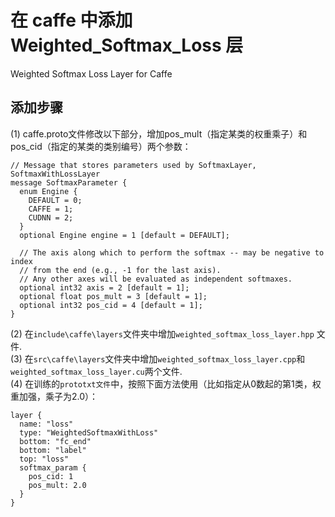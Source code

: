 # 在 caffe 中添加 Weighted_Softmax_Loss 层         
Weighted Softmax Loss Layer for Caffe        

## **添加步骤**      
(1) caffe.proto文件修改以下部分，增加pos_mult（指定某类的权重乘子）和pos_cid（指定的某类的类别编号）两个参数：  
```
// Message that stores parameters used by SoftmaxLayer, SoftmaxWithLossLayer
message SoftmaxParameter {
  enum Engine {
    DEFAULT = 0;
    CAFFE = 1;
    CUDNN = 2;
  }
  optional Engine engine = 1 [default = DEFAULT];

  // The axis along which to perform the softmax -- may be negative to index
  // from the end (e.g., -1 for the last axis).
  // Any other axes will be evaluated as independent softmaxes.
  optional int32 axis = 2 [default = 1];
  optional float pos_mult = 3 [default = 1];
  optional int32 pos_cid = 4 [default = 1];
}
```
(2) 在`include\caffe\layers`文件夹中增加`weighted_softmax_loss_layer.hpp` 文件.  
(3) 在`src\caffe\layers`文件夹中增加`weighted_softmax_loss_layer.cpp`和`weighted_softmax_loss_layer.cu`两个文件.    
(4) 在训练的`prototxt文件`中，按照下面方法使用（比如指定从0数起的第1类，权重加强，乘子为2.0）：    
```
layer {
  name: "loss"
  type: "WeightedSoftmaxWithLoss"
  bottom: "fc_end"
  bottom: "label"
  top: "loss"
  softmax_param {
    pos_cid: 1
    pos_mult: 2.0
  }
}
```
